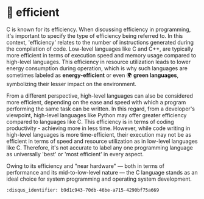 # 💚 efficient

C is known for its efficiency. When discussing efficiency in programming, it's
important to specify the type of efficiency being referred to. In this context,
'efficiency' relates to the number of instructions generated during the
compilation of code. Low-level languages like C and C++, are typically more
efficient in terms of execution speed and memory usage compared to high-level
languages. This efficiency in resource utilization leads to lower energy
consumption during operation, which is why such languages are sometimes labeled
as **energy-efficient** or even 🌍 **green languages**, symbolizing their lesser
impact on the environment.

From a different perspective, high-level languages can also be considered more
efficient, depending on the ease and speed with which a program performing the
same task can be written. In this regard, from a developer's viewpoint,
high-level languages like Python may offer greater efficiency compared to
languages like C. This efficiency is in terms of coding productivity - achieving
more in less time. However, while code writing in high-level languages is more
time-efficient, their execution may not be as efficient in terms of speed and
resource utilization as in low-level languages like C. Therefore, it's not
accurate to label any one programming language as universally 'best' or 'most
efficient' in every aspect.

Owing to its efficiency and "near hardware" — both in terms of performance
and its mid-to-low-level nature — the C language stands as an ideal choice for
system programming and operating system development.

```{disqus}
:disqus_identifier: b9d1c943-70db-46be-a715-4290bf75a669
```
